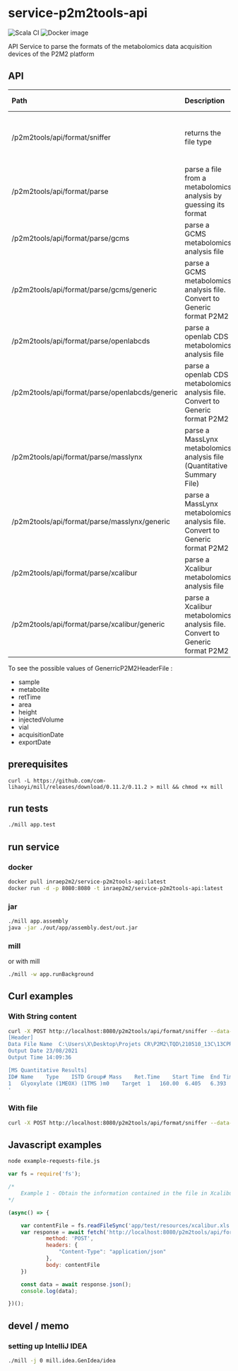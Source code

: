# service-p2m2tools-api

![Scala CI](https://github.com/p2m2/service-p2m2tools-api/actions/workflows/scala.yml/badge.svg)
![Docker image](https://github.com/p2m2/service-p2m2tools-api/actions/workflows/dockerhub.yml/badge.svg)

API Service to parse the formats of the metabolomics data acquisition devices of the P2M2 platform

## API

| Path                                           | Description                                                                     | Return values                                            | Return values                                   |
|:-----------------------------------------------|:--------------------------------------------------------------------------------|:---------------------------------------------------------|:------------------------------------------------|
| /p2m2tools/api/format/sniffer                  | returns the file type                                                           | `gcms, openlabcds, masslynx-txt, masslynx-xml, xcalibur` | { format : `value`}                             |
| /p2m2tools/api/format/parse                    | parse a file from a metabolomics analysis by guessing its format                | compound                                                 | [ { `GenerricP2M2HeaderFile`  : `value` } {} ]  |
| /p2m2tools/api/format/parse/gcms               | parse a GCMS metabolomics analysis file                                         | compound list                                            |                                                 |
| /p2m2tools/api/format/parse/gcms/generic       | parse a GCMS metabolomics analysis file. Convert to Generic format P2M2         | header, format, class, compound list                     | [ { `GenerricP2M2HeaderFile`  : `value` } {} ]  |
| /p2m2tools/api/format/parse/openlabcds         | parse a openlab CDS metabolomics analysis file                                  | compound list                                            |                                                 |
| /p2m2tools/api/format/parse/openlabcds/generic | parse a openlab CDS metabolomics analysis file. Convert to Generic format P2M2  | header, format, class, compound list                     | [ { `GenerricP2M2HeaderFile`  : `value` } {} ]  |
| /p2m2tools/api/format/parse/masslynx           | parse a MassLynx metabolomics analysis file (Quantitative Summary File)         | compound list                                            |                                                 |
| /p2m2tools/api/format/parse/masslynx/generic   | parse a MassLynx metabolomics analysis file. Convert to Generic format P2M2     | header, format, class, compound list                     | [ { `GenerricP2M2HeaderFile`  : `value` } {} ]  |
| /p2m2tools/api/format/parse/xcalibur           | parse a Xcalibur metabolomics analysis file                                     | compound list                                            |                                                 |
| /p2m2tools/api/format/parse/xcalibur/generic   | parse a Xcalibur metabolomics analysis file. Convert to Generic format P2M2     | header, format, class, compound list                     | [ { `GenerricP2M2HeaderFile`  : `value` } {} ]  |


To see the possible values of GenerricP2M2HeaderFile :
- sample
- metabolite
- retTime
- area
- height
- injectedVolume
- vial
- acquisitionDate
- exportDate

## prerequisites

``` 
curl -L https://github.com/com-lihaoyi/mill/releases/download/0.11.2/0.11.2 > mill && chmod +x mill
```
## run tests

```bash
./mill app.test
```

## run service

### docker

```bash
docker pull inraep2m2/service-p2m2tools-api:latest
docker run -d -p 8080:8080 -t inraep2m2/service-p2m2tools-api:latest
```

### jar

```bash
./mill app.assembly
java -jar ./out/app/assembly.dest/out.jar
```

### mill

or with mill 
```bash
./mill -w app.runBackground
```

## Curl examples

### With String content

```bash
curl -X POST http://localhost:8080/p2m2tools/api/format/sniffer --data-raw '
[Header]
Data File Name	C:\Users\X\Desktop\Projets CR\P2M2\TQD\210510_13C\13CPROT2.qgd
Output Date	23/08/2021
Output Time	14:09:36

[MS Quantitative Results]
ID#	Name	Type	ISTD Group#	Mass	Ret.Time	Start Time	End Time	A/H	Area	Height	Conc.	Mode	Peak#	Std.Ret.Time	Calibration Curve	3rd	2nd	1st	Constant	Ref.Ion Area	Ref.Ion Height	Ref.Ion Set Ratio	Ref.Ion Ratio	Recovery	SI	Ref.Ion1 m/z	Ref.Ion1 Area	Ref.Ion1 Height	Ref.Ion1 Set Ratio	Ref.Ion1 Ratio	Ref.Ion2 m/z	Ref.Ion2 Area	Ref.Ion2 Height	Ref.Ion2 Set Ratio	Ref.Ion2 Ratio	Ref.Ion3 m/z	Ref.Ion3 Area	Ref.Ion3 Height	Ref.Ion3 Set Ratio	Ref.Ion3 Ratio	Ref.Ion4 m/z	Ref.Ion4 Area	Ref.Ion4 Height	Ref.Ion4 Set Ratio	Ref.Ion4 Ratio	Ref.Ion5 m/z	Ref.Ion5 Area	Ref.Ion5 Height	Ref.Ion5 Set Ratio	Ref.Ion5 Ratio	Ret. Index	S/N	Unit	Description	Threshold
1	Glyoxylate (1MEOX) (1TMS )m0	Target	1	160.00	6.405	6.393	6.423	1.080	14	13	0.00029	Auto	3	6.400	Default	0	0	0	0	0	0	84.50	0.00	0.00	18	73.00	0	0	84.50	0.00	59.00	142	129	49.59	1014.29	0	0	0	0	0	0	0	0	0	0	0	0	0	0	0	1218	4.87	mg/L		0.00000
'
```
### With file

```bash
curl -X POST http://localhost:8080/p2m2tools/api/format/sniffer --data-binary @app/test/resources/xcalibur.xls 
```

## Javascript examples

```bash
node example-requests-file.js
```

```javascript
var fs = require('fs');

/*
    Example 1 - Obtain the information contained in the file in Xcalibur format
*/

(async() => {

    var contentFile = fs.readFileSync('app/test/resources/xcalibur.xls')
    var response = await fetch('http://localhost:8080/p2m2tools/api/format/parse/xcalibur', {
            method: 'POST',
            headers: {
                "Content-Type": "application/json"
            },
            body: contentFile
    })

    const data = await response.json();
    console.log(data);

})();
```

## devel / memo


### setting up IntelliJ IDEA
```bash
./mill -j 0 mill.idea.GenIdea/idea
```
